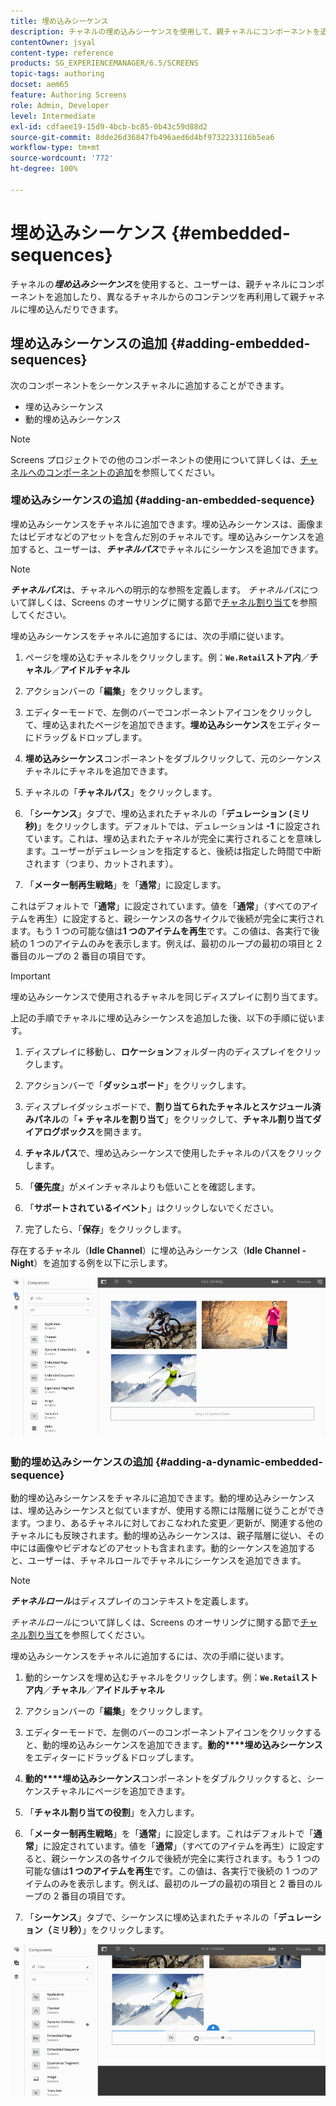 ```yaml
---
title: 埋め込みシーケンス
description: チャネルの埋め込みシーケンスを使用して、親チャネルにコンポーネントを追加したり、。異なるチャネルからのコンテンツを再利用して親チャネルに埋め込んだりする方法について説明します。
contentOwner: jsyal
content-type: reference
products: SG_EXPERIENCEMANAGER/6.5/SCREENS
topic-tags: authoring
docset: aem65
feature: Authoring Screens
role: Admin, Developer
level: Intermediate
exl-id: cdfaee19-15d9-4bcb-bc85-0b43c59d88d2
source-git-commit: 8dde26d36847fb496aed6d4bf9732233116b5ea6
workflow-type: tm+mt
source-wordcount: '772'
ht-degree: 100%

---
```


# 埋め込みシーケンス {#embedded-sequences}

チャネルの&#x200B;***埋め込みシーケンス***&#x200B;を使用すると、ユーザーは、親チャネルにコンポーネントを追加したり、異なるチャネルからのコンテンツを再利用して親チャネルに埋め込んだりできます。

## 埋め込みシーケンスの追加 {#adding-embedded-sequences}

次のコンポーネントをシーケンスチャネルに追加することができます。

* 埋め込みシーケンス
* 動的埋め込みシーケンス

>[!NOTE]
>
>Screens プロジェクトでの他のコンポーネントの使用について詳しくは、[チャネルへのコンポーネントの追加](adding-components-to-a-channel.md)を参照してください。

### 埋め込みシーケンスの追加 {#adding-an-embedded-sequence}

埋め込みシーケンスをチャネルに追加できます。埋め込みシーケンスは、画像またはビデオなどのアセットを含んだ別のチャネルです。埋め込みシーケンスを追加すると、ユーザーは、***チャネルパス***&#x200B;でチャネルにシーケンスを追加できます。

>[!NOTE]
>***チャネルパス***は、チャネルへの明示的な参照を定義します。
>*チャネルパス*&#x200B;について詳しくは、Screens のオーサリングに関する節で[チャネル割り当て](channel-assignment.md)を参照してください。

埋め込みシーケンスをチャネルに追加するには、次の手順に従います。

1. ページを埋め込むチャネルをクリックします。例：**`We.Retail`ストア内**／**チャネル**／**アイドルチャネル**

1. アクションバーの「**編集**」をクリックします。
1. エディターモードで、左側のバーでコンポーネントアイコンをクリックして、埋め込まれたページを追加できます。**埋め込みシーケンス**&#x200B;をエディターにドラッグ＆ドロップします。
1. **埋め込みシーケンス**&#x200B;コンポーネントをダブルクリックして、元のシーケンスチャネルにチャネルを追加できます。
1. チャネルの「**チャネルパス**」をクリックします。
1. 「**シーケンス**」タブで、埋め込まれたチャネルの「**デュレーション (ミリ秒)**」をクリックします。デフォルトでは、デュレーションは **-1** に設定されています。これは、埋め込まれたチャネルが完全に実行されることを意味します。ユーザーがデュレーションを指定すると、後続は指定した時間で中断されます（つまり、カットされます）。

1. 「**メーター制再生戦略**」を「**通常**」に設定します。

これはデフォルトで「**通常**」に設定されています。値を「**通常**」（すべてのアイテムを再生）に設定すると、親シーケンスの各サイクルで後続が完全に実行されます。もう 1 つの可能な値は&#x200B;**1 つのアイテムを再生**&#x200B;です。この値は、各実行で後続の 1 つのアイテムのみを表示します。例えば、最初のループの最初の項目と 2 番目のループの 2 番目の項目です。

>[!IMPORTANT]
>
>埋め込みシーケンスで使用されるチャネルを同じディスプレイに割り当てます。
>
>上記の手順でチャネルに埋め込みシーケンスを追加した後、以下の手順に従います。
>
>1. ディスプレイに移動し、**ロケーション**&#x200B;フォルダー内のディスプレイをクリックします。
>1. アクションバーで「**ダッシュボード**」をクリックします。
>1. ディスプレイダッシュボードで、**割り当てられたチャネルとスケジュール済みパネル**&#x200B;の「**+ チャネルを割り当て**」をクリックして、**チャネル割り当てダイアログボックス**&#x200B;を開きます。
>
>1. **チャネルパス**&#x200B;で、埋め込みシーケンスで使用したチャネルのパスをクリックします。
>1. 「**優先度**」がメインチャネルよりも低いことを確認します。
>
>1. 「**サポートされているイベント**」はクリックしないでください。
>1. 完了したら、「**保存**」をクリックします。
>

存在するチャネル（**Idle Channel**）に埋め込みシーケンス（**Idle Channel - Night**）を追加する例を以下に示します。

![new2](assets/new2.gif)

### 動的埋め込みシーケンスの追加 {#adding-a-dynamic-embedded-sequence}

動的埋め込みシーケンスをチャネルに追加できます。動的埋め込みシーケンスは、埋め込みシーケンスと似ていますが、使用する際には階層に従うことができます。つまり、あるチャネルに対しておこなわれた変更／更新が、関連する他のチャネルにも反映されます。動的埋め込みシーケンスは、親子階層に従い、その中には画像やビデオなどのアセットも含まれます。動的シーケンスを追加すると、ユーザーは、チャネルロールでチャネルにシーケンスを追加できます。

>[!NOTE]
>
>***チャネルロール***&#x200B;はディスプレイのコンテキストを定義します。
>
>*チャネルロール*&#x200B;について詳しくは、Screens のオーサリングに関する節で[チャネル割り当て](channel-assignment.md)を参照してください。

埋め込みシーケンスをチャネルに追加するには、次の手順に従います。

1. 動的シーケンスを埋め込むチャネルをクリックします。例：**`We.Retail`ストア内**／**チャネル**／**アイドルチャネル**

1. アクションバーの「**編集**」をクリックします。
1. エディターモードで、左側のバーのコンポーネントアイコンをクリックすると、動的埋め込みシーケンスを追加できます。**動的****埋め込みシーケンス**&#x200B;をエディターにドラッグ＆ドロップします。

1. **動的****埋め込みシーケンス**&#x200B;コンポーネントをダブルクリックすると、シーケンスチャネルにページを追加できます。

1. 「**チャネル割り当ての役割**」を入力します。
1. 「**メーター制再生戦略**」を「**通常**」に設定します。これはデフォルトで「**通常**」に設定されています。値を「**通常**」（すべてのアイテムを再生）に設定すると、親シーケンスの各サイクルで後続が完全に実行されます。もう 1 つの可能な値は&#x200B;**1 つのアイテムを再生**&#x200B;です。この値は、各実行で後続の 1 つのアイテムのみを表示します。例えば、最初のループの最初の項目と 2 番目のループの 2 番目の項目です。

1. 「**シーケンス**」タブで、シーケンスに埋め込まれたチャネルの「**デュレーション（ミリ秒）**」をクリックします。

![最新](assets/latest.gif)
